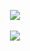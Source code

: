 <p align="center">
  <a href="https://github.com/anuraghazra/github-readme-stats">
    <img align="center" src="https://github-readme-stats.vercel.app/api?username=Ala-Na&hide=stars&count_private=true&show_icons=true&theme=rose_pine" />
  </a>
  <br />
  <br />
  <a href="https://github.com/anuraghazra/github-readme-stats">
    <img align="center" src="https://github-readme-stats.vercel.app/api/top-langs/?username=Ala-Na&theme=rose_pine&layout=compact&lang_count=10" />
  </a>
</p>
